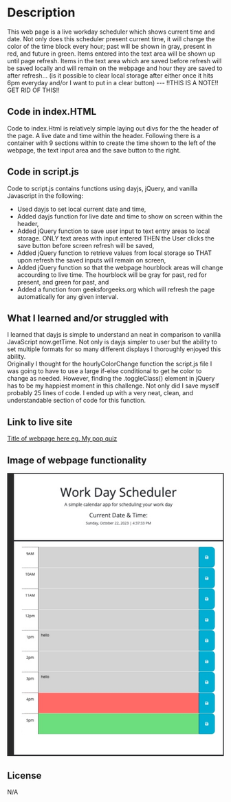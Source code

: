 # Description

<p>This web page is a live workday scheduler which shows current time and date. Not only does this scheduler present current time, it will change the color of the time block every hour; past will be shown in gray, present in red, and future in green. Items entered into the text area will be shown up until page refresh. Items in the text area which are saved before refresh will be saved locally and will remain on the webpage and hour they are saved to after refresh... (is it possible to clear local storage after either once it hits 6pm everyday and/or I want to put in a clear button) --- !!THIS IS A NOTE!! GET RID OF THIS!! </p>

## Code in index.HTML

<p>Code to index.Html is relatively simple laying out divs for the the header of the page. A live date and time within the header. Following there is a container with 9 sections within to create the time shown to the left of the webpage, the text input area and the save button to the right. </p>

## Code in script.js

<p>Code to script.js contains functions using dayjs, jQuery, and vanilla Javascript in the following: </p>
<ul>
<li>Used dayjs to set local current date and time,</li>
<li>Added dayjs function for live date and time to show on screen within the header,</li>
<li>Added jQuery function to save user input to text entry areas to local storage. ONLY text areas with input entered THEN the User clicks the save button before screen refresh will be saved, </li>
<li>Added jQuery function to retrieve values from local storage so THAT upon refresh the saved inputs will remain on screen, </li>
<li>Added jQuery function so that the webpage hourblock areas will change accourding to live time. The hourblock will be gray for past, red for present, and green for past, and</li>
<li>Added a function from geeksforgeeks.org which will refresh the page automatically for any given interval.</li>

</ul>

## What I learned and/or struggled with

  <p>I learned that dayjs is simple to understand an neat in comparison to vanilla JavaScript now.getTime. Not only is dayjs simpler to user but the ability to set multiple formats for so many different displays I thoroughly enjoyed this ability. <br> Originally I thought for the hourlyColorChange function the script.js file I was going to have to use a large if-else conditional to get he color to change as needed. However, finding the .toggleClass() element in jQuery has to be my happiest moment in this challenge. Not only did I save myself probably 25 lines of code. I ended up with a very neat, clean, and understandable section of code for this function.</p>

## Link to live site

<a href="">Title of webpage here eg. My pop quiz</a>

## Image of webpage functionality

<img src="./images/work-day-scheduler-image.jpeg" width="600" height=""> 

## License

N/A
